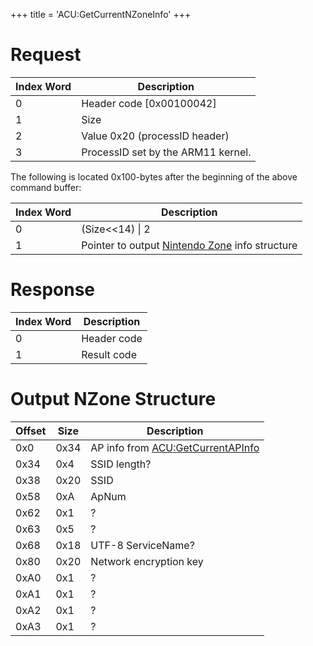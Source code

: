 +++
title = 'ACU:GetCurrentNZoneInfo'
+++

# Request

| Index Word | Description                        |
|------------|------------------------------------|
| 0          | Header code \[0x00100042\]         |
| 1          | Size                               |
| 2          | Value 0x20 (processID header)      |
| 3          | ProcessID set by the ARM11 kernel. |

The following is located 0x100-bytes after the beginning of the above
command buffer:

| Index Word | Description                                                                |
|------------|----------------------------------------------------------------------------|
| 0          | (Size\<\<14) \| 2                                                          |
| 1          | Pointer to output [Nintendo Zone](Nintendo_Zone "wikilink") info structure |

# Response

| Index Word | Description |
|------------|-------------|
| 0          | Header code |
| 1          | Result code |

# Output NZone Structure

| Offset | Size | Description                                                          |
|--------|------|----------------------------------------------------------------------|
| 0x0    | 0x34 | AP info from [ACU:GetCurrentAPInfo](ACU:GetCurrentAPInfo "wikilink") |
| 0x34   | 0x4  | SSID length?                                                         |
| 0x38   | 0x20 | SSID                                                                 |
| 0x58   | 0xA  | ApNum                                                                |
| 0x62   | 0x1  | ?                                                                    |
| 0x63   | 0x5  | ?                                                                    |
| 0x68   | 0x18 | UTF-8 ServiceName?                                                   |
| 0x80   | 0x20 | Network encryption key                                               |
| 0xA0   | 0x1  | ?                                                                    |
| 0xA1   | 0x1  | ?                                                                    |
| 0xA2   | 0x1  | ?                                                                    |
| 0xA3   | 0x1  | ?                                                                    |
